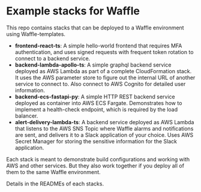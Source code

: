 # Example stacks for Waffle

This repo contains stacks that can be deployed to a Waffle environment using Waffle-templates.

- **frontend-react-ts**: A simple hello-world frontend that requires MFA authentication, and uses signed requests with frequent token rotation to connect to a backend service.
- **backend-lambda-apollo-ts**: A simple graphql backend service deployed as AWS Lambda as part of a complete CloudFormation stack. It uses the AWS parameter store to figure out the internal URL of another service to connect to. Also connect to AWS Cognito for detailed user information.
- **backend-ecs-fastapi-py**: A simple HTTP REST backend service deployed as container into AWS ECS Fargate. Demonstrates how to implement a health-check endpoint, which is required by the load balancer.
- **alert-delivery-lambda-ts**: A backend service deployed as AWS Lambda that listens to the AWS SNS Topic where Waffle alarms and notifications are sent, and delivers it to a Slack application of your choice. Uses AWS Secret Manager for storing the sensitive information for the Slack application.

Each stack is meant to demonstrate build configurations and working with AWS and other services. But they also work together if you deploy all of them to the same Waffle environment.

Details in the READMEs of each stacks.
